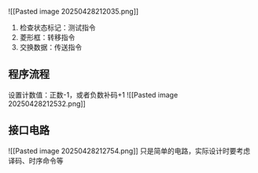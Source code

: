 ![[Pasted image 20250428212035.png]]
1. 检查状态标记：测试指令
2. 菱形框：转移指令
3. 交换数据：传送指令
## 程序流程
设置计数值：正数-1，或者负数补码+1
![[Pasted image 20250428212532.png]]
## 接口电路
![[Pasted image 20250428212754.png]]
只是简单的电路，实际设计时要考虑译码、时序命令等
